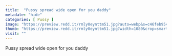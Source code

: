 ```yaml
---
title:  "Pussy spread wide open for you daddy"
metadate: "hide"
categories: [ Pussy ]
image: "https://preview.redd.it/rmly0eynttm51.jpg?auto=webp&s=c46feb9545943dd43340e691601714effaec327a"
thumb: "https://preview.redd.it/rmly0eynttm51.jpg?width=1080&crop=smart&auto=webp&s=4c68b3b63a740b9f3b0d16cfd3bd66095898a9a2"
visit: ""
---
```

Pussy spread wide open for you daddy
